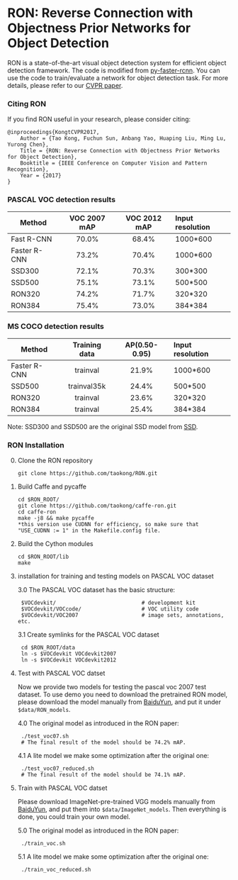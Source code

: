 # RON: Reverse Connection with Objectness Prior Networks for Object Detection

RON is a state-of-the-art visual object detection system for efficient object detection framework. 
The code is modified from [py-faster-rcnn](https://github.com/rbgirshick/py-faster-rcnn). 
You can use the code to train/evaluate a network for object detection task. 
For more details, please refer to our [CVPR paper](http://openaccess.thecvf.com/content_cvpr_2017/papers/Kong_RON_Reverse_Connection_CVPR_2017_paper.pdf).

### Citing RON

If you find RON useful in your research, please consider citing:

    @inproceedings{KongtCVPR2017,
        Author = {Tao Kong, Fuchun Sun, Anbang Yao, Huaping Liu, Ming Lu, Yurong Chen},
        Title = {RON: Reverse Connection with Objectness Prior Networks for Object Detection},
        Booktitle = {IEEE Conference on Computer Vision and Pattern Recognition},
        Year = {2017}
    }
    

### PASCAL VOC detection results

Method         | VOC 2007 mAP | VOC 2012 mAP | Input resolution
-------------- |:------------:|:------------:|:----------------
Fast R-CNN     |   70.0%      |   68.4%      |  1000*600     
Faster R-CNN   |   73.2%      |   70.4%      |  1000*600
SSD300         |   72.1%      |   70.3%      |  300*300
SSD500         |   75.1%      |   73.1%      |  500*500
RON320         |   74.2%      |   71.7%      |  320*320
RON384         |   75.4%      |   73.0%      |  384*384

### MS COCO detection results

Method         | Training data | AP(0.50-0.95)| Input resolution
-------------- |:-------------:|:------------:|:----------------
Faster R-CNN   |   trainval    |   21.9%      |  1000*600
SSD500         |   trainval35k |   24.4%      |  500*500
RON320         |   trainval    |   23.6%      |  320*320
RON384         |   trainval    |   25.4%      |  384*384

Note: SSD300 and SSD500 are the original SSD model from [SSD](https://arxiv.org/pdf/1512.02325v2.pdf).


### RON Installation 

0. Clone the RON repository
    ```
    git clone https://github.com/taokong/RON.git

    ```
1. Build Caffe and pycaffe

    ```
    cd $RON_ROOT/
    git clone https://github.com/taokong/caffe-ron.git
    cd caffe-ron
    make -j8 && make pycaffe
    *this version use CUDNN for efficiency, so make sure that "USE_CUDNN := 1" in the Makefile.config file.
    ```

2. Build the Cython modules
    ```
    cd $RON_ROOT/lib
    make
    ```
    
3. installation for training and testing models on PASCAL VOC dataset

    3.0 The PASCAL VOC dataset has the basic structure:
    
        $VOCdevkit/                           # development kit
        $VOCdevkit/VOCcode/                   # VOC utility code
        $VOCdevkit/VOC2007                    # image sets, annotations, etc.
        
    3.1 Create symlinks for the PASCAL VOC dataset
    
        cd $RON_ROOT/data
        ln -s $VOCdevkit VOCdevkit2007
        ln -s $VOCdevkit VOCdevkit2012

4. Test with PASCAL VOC datset

    Now we provide two models for testing the pascal voc 2007 test dataset. To use demo you need to download the pretrained RON model, please download the model manually from [BaiduYun](https://pan.baidu.com/s/1o8QEwu2), and put it under `$data/RON_models`.
    
    4.0 The original model as introduced in the RON paper: 
    
        ./test_voc07.sh
        # The final result of the model should be 74.2% mAP.
        
    4.1 A lite model we make some optimization after the original one:

        ./test_voc07_reduced.sh
        # The final result of the model should be 74.1% mAP.

5. Train with PASCAL VOC datset

    Please download ImageNet-pre-trained VGG models manually from [BaiduYun](https://pan.baidu.com/s/1c2xm2U8), and put them into `$data/ImageNet_models`. Then everything is done, you could train your own model.

    5.0 The original model as introduced in the RON paper: 
    
        ./train_voc.sh
        
    5.1 A lite model we make some optimization after the original one:

        ./train_voc_reduced.sh
